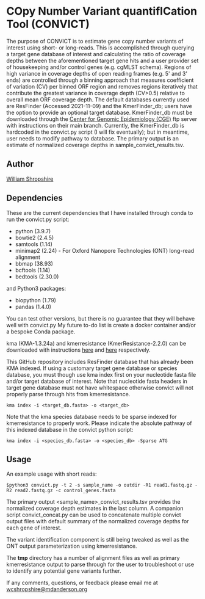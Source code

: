 # COpy Number Variant quantifICation Tool (CONVICT) 

The purpose of CONVICT is to estimate gene copy number variants of interest using short- or long-reads. This is accomplished through querying a target gene database of interest and calculating the ratio of coverage depths between the aforementioned target gene hits and a user provider set of housekeeping and/or control genes (e.g. cgMLST schema). Regions of high variance in coverage depths of open reading frames (e.g. 5' and 3' ends) are controlled through a binning approach that measures coefficient of variation (CV) per binned ORF region and removes regions iteratively that contribute the greatest variance in coverage depth (CV>0.5) relative to overall mean ORF coverage depth. The default databases currently used are ResFinder (Accessed 2021-11-09) and the KmerFinder_db; users have the option to provide an optional target database. KmerFinder_db must be downloaded through the [Center for Genomic Epidemiology (CGE)](https://bitbucket.org/genomicepidemiology/kma/src/master/) ftp server with instructions on their main branch. Currently, the KmerFinder_db is hardcoded in the convict.py script (I will fix eventually); but in meantime, user needs to modify pathway to database. The primary output is an estimate of normalized coverage depths in sample_convict_results.tsv. 

## Author

[William Shropshire](https://twitter.com/The_Real_Shrops)

## Dependencies

These are the current dependencies that I have installed through conda to run the convict.py script:
* python (3.9.7)
* bowtie2 (2.4.5)
* samtools (1.14)
* minimap2 (2.24) - For Oxford Nanopore Technologies (ONT) long-read alignment
* bbmap (38.93)
* bcftools (1.14)
* bedtools (2.30.0)

and Python3 packages:

* biopython (1.79)
* pandas (1.4.0)

You can test other versions, but there is no guarantee that they will behave well with convict.py 
My future to-do list is create a docker container and/or a bespoke Conda package.

kma (KMA-1.3.24a) and kmerresistance (KmerResistance-2.2.0) can be downloaded with instructions [here](https://bitbucket.org/genomicepidemiology/kma/src/master/) and [here](https://bitbucket.org/genomicepidemiology/kmerresistance/src/master/) respectively. 

This GitHub repository includes ResFinder database that has already been KMA indexed. If using a customary target gene database or species database, you must though use kma index first on your nucleotide fasta file and/or target database of interest. Note that nucleotide fasta headers in target gene database must not have whitespace otherwise convict will not properly parse through hits from kmerresistance. 
```
kma index -i <target_db.fasta> -o <target_db> 
```

Note that the kma species database needs to be sparse indexed for kmerresistance to properly work. Please indicate the absolute pathway of this indexed database in the convict python script:
```
kma index -i <species_db.fasta> -o <species_db> -Sparse ATG
```

## Usage
An example usage with short reads:
```
$python3 convict.py -t 2 -s sample_name -o outdir -R1 read1.fastq.gz -R2 read2.fastq.gz -c control_genes.fasta
```
The primary output <sample_name>_convict_results.tsv provides the normalized coverage depth estimates in the last column. A companion script convict_concat.py can be used to concatenate multiple convict output files with default summary of the normalized coverage depths for each gene of interest. 

The variant identification component is still being tweaked as well as the ONT output parameterization using kmerresistance. 

The **tmp** directory has a number of alignment files as well as primary kmerresistance output to parse through for the user to troubleshoot or use to identify any potential gene variants further. 

If any comments, questions, or feedback please email me at wcshropshire@mdanderson.org
